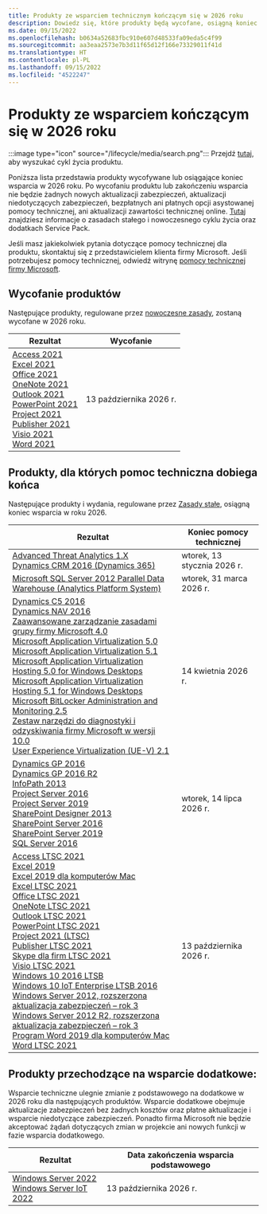```yaml
---
title: Produkty ze wsparciem technicznym kończącym się w 2026 roku
description: Dowiedz się, które produkty będą wycofane, osiągną koniec wsparcia technicznego lub przejdą ze wsparcia podstawowego do dodatkowego w 2026 roku.
ms.date: 09/15/2022
ms.openlocfilehash: b0634a52683fbc910e607d48533fa09eda5c4f99
ms.sourcegitcommit: aa3eaa2573e7b3d11f65d12f166e73329011f41d
ms.translationtype: HT
ms.contentlocale: pl-PL
ms.lasthandoff: 09/15/2022
ms.locfileid: "4522247"
---
```

# <a name="products-ending-support-in-2026"></a>Produkty ze wsparciem kończącym się w 2026 roku

:::image type="icon" source="/lifecycle/media/search.png":::
Przejdź [tutaj](/lifecycle/products/), aby wyszukać cykl życia produktu.

Poniższa lista przedstawia produkty wycofywane lub osiągające koniec wsparcia w 2026 roku. Po wycofaniu produktu lub zakończeniu wsparcia nie będzie żadnych nowych aktualizacji zabezpieczeń, aktualizacji niedotyczących zabezpieczeń, bezpłatnych ani płatnych opcji asystowanej pomocy technicznej, ani aktualizacji zawartości technicznej online. [Tutaj](/lifecycle/overview/product-end-of-support-overview) znajdziesz informacje o zasadach stałego i nowoczesnego cyklu życia oraz dodatkach Service Pack.

Jeśli masz jakiekolwiek pytania dotyczące pomocy technicznej dla produktu, skontaktuj się z przedstawicielem klienta firmy Microsoft. Jeśli potrzebujesz pomocy technicznej, odwiedź witrynę [pomocy technicznej firmy Microsoft](https://support.microsoft.com/contactus/?ws=support).

## <a name="product-retirements"></a>Wycofanie produktów

Następujące produkty, regulowane przez [nowoczesne zasady](/lifecycle/policies/modern), zostaną wycofane w 2026 roku.

| Rezultat | Wycofanie |
| --- | --- |
| [Access 2021](/lifecycle/products/access-2021?branch=live)<br>[Excel 2021](/lifecycle/products/excel-2021?branch=live)<br>[Office 2021](/lifecycle/products/office-2021?branch=live)<br>[OneNote 2021](/lifecycle/products/onenote-2021?branch=live)<br>[Outlook 2021](/lifecycle/products/outlook-2021?branch=live)<br>[PowerPoint 2021](/lifecycle/products/powerpoint-2021?branch=live)<br>[Project 2021](/lifecycle/products/project-2021?branch=live)<br>[Publisher 2021](/lifecycle/products/publisher-2021?branch=live)<br>[Visio 2021](/lifecycle/products/visio-2021?branch=live)<br>[Word 2021](/lifecycle/products/word-2021?branch=live)<br> | 13 października 2026 r. |




## <a name="products-reaching-end-of-support"></a>Produkty, dla których pomoc techniczna dobiega końca

Następujące produkty i wydania, regulowane przez [Zasady stałe](/lifecycle/policies/fixed), osiągną koniec wsparcia w roku 2026.

| Rezultat | Koniec pomocy technicznej |
| --- | --- |
| [Advanced Threat Analytics 1.X](/lifecycle/products/advanced-threat-analytics-1x?branch=live)<br>[Dynamics CRM 2016 (Dynamics 365)](/lifecycle/products/dynamics-crm-2016-dynamics-365?branch=live)<br> | wtorek, 13 stycznia 2026 r. |
| [Microsoft SQL Server 2012 Parallel Data Warehouse (Analytics Platform System)](/lifecycle/products/microsoft-sql-server-2012-parallel-data-warehouse-analytics-platform-system?branch=live)<br> | wtorek, 31 marca 2026 r. |
| [Dynamics C5 2016](/lifecycle/products/dynamics-c5-2016?branch=live)<br>[Dynamics NAV 2016](/lifecycle/products/dynamics-nav-2016?branch=live)<br>[Zaawansowane zarządzanie zasadami grupy firmy Microsoft 4.0](/lifecycle/products/microsoft-advanced-group-policy-management-40?branch=live)<br>[Microsoft Application Virtualization 5.0](/lifecycle/products/microsoft-application-virtualization-50?branch=live)<br>[Microsoft Application Virtualization 5.1](/lifecycle/products/microsoft-application-virtualization-51?branch=live)<br>[Microsoft Application Virtualization Hosting 5.0 for Windows Desktops](/lifecycle/products/microsoft-application-virtualization-hosting-50?branch=live)<br>[Microsoft Application Virtualization Hosting 5.1 for Windows Desktops](/lifecycle/products/microsoft-application-virtualization-hosting-51?branch=live)<br>[Microsoft BitLocker Administration and Monitoring 2.5](/lifecycle/products/microsoft-bitlocker-administration-and-monitoring-25?branch=live)<br>[Zestaw narzędzi do diagnostyki i odzyskiwania firmy Microsoft w wersji 10.0](/lifecycle/products/microsoft-diagnostics-and-recovery-toolset-100?branch=live)<br>[User Experience Virtualization (UE-V) 2.1](/lifecycle/products/user-experience-virtualization-uev-21?branch=live)<br> | 14 kwietnia 2026 r. |
| [Dynamics GP 2016](/lifecycle/products/dynamics-gp-2016?branch=live)<br>[Dynamics GP 2016 R2](/lifecycle/products/dynamics-gp-2016-r2?branch=live)<br>[InfoPath 2013](/lifecycle/products/infopath-2013?branch=live)<br>[Project Server 2016](/lifecycle/products/project-server-2016?branch=live)<br>[Project Server 2019](/lifecycle/products/project-server-2019?branch=live)<br>[SharePoint Designer 2013](/lifecycle/products/sharepoint-designer-2013?branch=live)<br>[SharePoint Server 2016](/lifecycle/products/sharepoint-server-2016?branch=live)<br>[SharePoint Server 2019](/lifecycle/products/sharepoint-server-2019?branch=live)<br>[SQL Server 2016](/lifecycle/products/sql-server-2016?branch=live)<br> | wtorek, 14 lipca 2026 r. |
| [Access LTSC 2021](/lifecycle/products/access-ltsc-2021?branch=live)<br>[Excel 2019](/lifecycle/products/excel-2019?branch=live)<br>[Excel 2019 dla komputerów Mac](/lifecycle/products/excel-2019-for-mac?branch=live)<br>[Excel LTSC 2021](/lifecycle/products/excel-ltsc-2021?branch=live)<br>[Office LTSC 2021](/lifecycle/products/office-ltsc-2021?branch=live)<br>[OneNote LTSC 2021](/lifecycle/products/onenote-ltsc-2021?branch=live)<br>[Outlook LTSC 2021](/lifecycle/products/outlook-ltsc-2021?branch=live)<br>[PowerPoint LTSC 2021](/lifecycle/products/powerpoint-ltsc-2021?branch=live)<br>[Project 2021 (LTSC)](/lifecycle/products/project-2021-ltsc?branch=live)<br>[Publisher LTSC 2021](/lifecycle/products/publisher-ltsc-2021?branch=live)<br>[Skype dla firm LTSC 2021](/lifecycle/products/skype-for-business-ltsc-2021?branch=live)<br>[Visio LTSC 2021](/lifecycle/products/visio-ltsc-2021?branch=live)<br>[Windows 10 2016 LTSB](/lifecycle/products/windows-10-2016-ltsb?branch=live)<br>[Windows 10 IoT Enterprise LTSB 2016](/lifecycle/products/windows-10-iot-enterprise-ltsb-2016?branch=live)<br>[Windows Server 2012, rozszerzona aktualizacja zabezpieczeń – rok 3](/lifecycle/products/windows-server-2012?branch=live)<br>[Windows Server 2012 R2, rozszerzona aktualizacja zabezpieczeń – rok 3](/lifecycle/products/windows-server-2012-r2?branch=live)<br>[Program Word 2019 dla komputerów Mac](/lifecycle/products/word-2019-for-mac?branch=live)<br>[Word LTSC 2021](/lifecycle/products/word-ltsc-2021?branch=live)<br> | 13 października 2026 r. |


## <a name="products-moving-to-extended-support"></a>Produkty przechodzące na wsparcie dodatkowe:

Wsparcie techniczne ulegnie zmianie z podstawowego na dodatkowe w 2026 roku dla następujących produktów. Wsparcie dodatkowe obejmuje aktualizacje zabezpieczeń bez żadnych kosztów oraz płatne aktualizacje i wsparcie niedotyczące zabezpieczeń. Ponadto firma Microsoft nie będzie akceptować żądań dotyczących zmian w projekcie ani nowych funkcji w fazie wsparcia dodatkowego.

| Rezultat | Data zakończenia wsparcia podstawowego |
| --- | --- |
| [Windows Server 2022](/lifecycle/products/windows-server-2022?branch=live)<br>[Windows Server IoT 2022](/lifecycle/products/windows-server-iot-2022?branch=live)<br> | 13 października 2026 r. |

